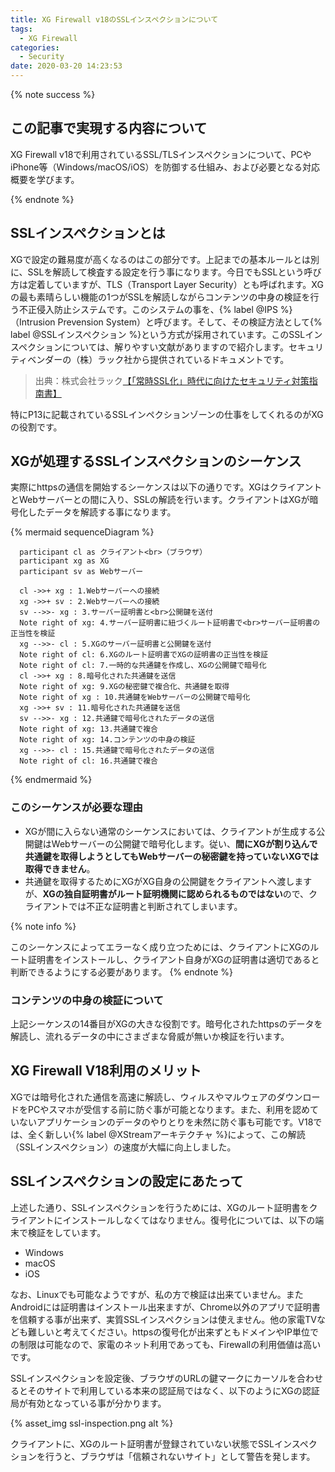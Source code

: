 ```yaml
---
title: XG Firewall v18のSSLインスペクションについて
tags:
  - XG Firewall
categories:
  - Security
date: 2020-03-20 14:23:53
---
```


{% note success  %}

## この記事で実現する内容について

XG Firewall v18で利用されているSSL/TLSインスペクションについて、PCやiPhone等（Windows/macOS/iOS）を防御する仕組み、および必要となる対応概要を学びます。

{% endnote %}
<!-- more -->

## SSLインスペクションとは

XGで設定の難易度が高くなるのはこの部分です。上記までの基本ルールとは別に、SSLを解読して検査する設定を行う事になります。今日でもSSLという呼び方は定着していますが、TLS（Transport Layer Security）とも呼ばれます。XGの最も素晴らしい機能の1つがSSLを解読しながらコンテンツの中身の検証を行う不正侵入防止システムです。このシステムの事を、{% label  @IPS %}（Intrusion Prevension System）と呼びます。そして、その検証方法として{% label  @SSLインスペクション %}という方式が採用されています。このSSLインスペクションについては、解りやすい文献がありますので紹介します。セキュリティベンダーの（株）ラック社から提供されているドキュメントです。

>出典：株式会社ラック[【「常時SSL化」時代に向けたセキュリティ対策指南書】](https://www.lac.co.jp/library/pdf/ssl_guidebook.pdf)

特にP13に記載されているSSLインペクションゾーンの仕事をしてくれるのがXGの役割です。

## XGが処理するSSLインスペクションのシーケンス

実際にhttpsの通信を開始するシーケンスは以下の通りです。XGはクライアントとWebサーバーとの間に入り、SSLの解読を行います。クライアントはXGが暗号化したデータを解読する事になります。

{% mermaid sequenceDiagram %}

      participant cl as クライアント<br>（ブラウザ）
      participant xg as XG
      participant sv as Webサーバー

      cl ->>+ xg : 1.Webサーバーへの接続
      xg ->>+ sv : 2.Webサーバーへの接続
      sv -->>- xg : 3.サーバー証明書と<br>公開鍵を送付
      Note right of xg: 4.サーバー証明書に紐づくルート証明書で<br>サーバー証明書の正当性を検証
      xg -->>- cl : 5.XGのサーバー証明書と公開鍵を送付
      Note right of cl: 6.XGのルート証明書でXGの証明書の正当性を検証
      Note right of cl: 7.一時的な共通鍵を作成し、XGの公開鍵で暗号化
      cl ->>+ xg : 8.暗号化された共通鍵を送信
      Note right of xg: 9.XGの秘密鍵で複合化、共通鍵を取得
      Note right of xg : 10.共通鍵をWebサーバーの公開鍵で暗号化
      xg ->>+ sv : 11.暗号化された共通鍵を送信
      sv -->>- xg : 12.共通鍵で暗号化されたデータの送信
      Note right of xg: 13.共通鍵で複合
      Note right of xg: 14.コンテンツの中身の検証
      xg -->>- cl : 15.共通鍵で暗号化されたデータの送信
      Note right of cl: 16.共通鍵で複合

{% endmermaid %}

### このシーケンスが必要な理由

- XGが間に入らない通常のシーケンスにおいては、クライアントが生成する公開鍵はWebサーバーの公開鍵で暗号化します。従い、**間にXGが割り込んで共通鍵を取得しようとしてもWebサーバーの秘密鍵を持っていないXGでは取得できません**。
- 共通鍵を取得するためにXGがXG自身の公開鍵をクライアントへ渡しますが、**XGの独自証明書がルート証明機関に認められるものではない**ので、クライアントでは不正な証明書と判断されてしまいます。

{% note info  %}

このシーケンスによってエラーなく成り立つためには、クライアントにXGのルート証明書をインストールし、クライアント自身がXGの証明書は適切であると判断できるようにする必要があります。
{% endnote %}

### コンテンツの中身の検証について

上記シーケンスの14番目がXGの大きな役割です。暗号化されたhttpsのデータを解読し、流れるデータの中にさまざまな脅威が無いか検証を行います。

## XG Firewall V18利用のメリット

XGでは暗号化された通信を高速に解読し、ウィルスやマルウェアのダウンロードをPCやスマホが受信する前に防ぐ事が可能となります。また、利用を認めていないアプリケーションのデータのやりとりを未然に防ぐ事も可能です。V18では、全く新しい{% label  @XStreamアーキテクチャ %}によって、この解読（SSLインスペクション）の速度が大幅に向上しました。

## SSLインスペクションの設定にあたって

上述した通り、SSLインスペクションを行うためには、XGのルート証明書をクライアントにインストールしなくてはなりません。復号化については、以下の端末で検証をしています。

- Windows
- macOS
- iOS
  
なお、Linuxでも可能なようですが、私の方で検証は出来ていません。またAndroidには証明書はインストール出来ますが、Chrome以外のアプリで証明書を信頼する事が出来ず、実質SSLインスペクションは使えません。他の家電TVなども難しいと考えてください。httpsの復号化が出来ずともドメインやIP単位での制限は可能なので、家電のネット利用であっても、Firewallの利用価値は高いです。

SSLインスペクションを設定後、ブラウザのURLの鍵マークにカーソルを合わせるとそのサイトで利用している本来の認証局ではなく、以下のようにXGの認証局が有効となっている事が分かります。

{% asset_img ssl-inspection.png alt %}

クライアントに、XGのルート証明書が登録されていない状態でSSLインスペクションを行うと、ブラウザは「信頼されないサイト」として警告を発します。
